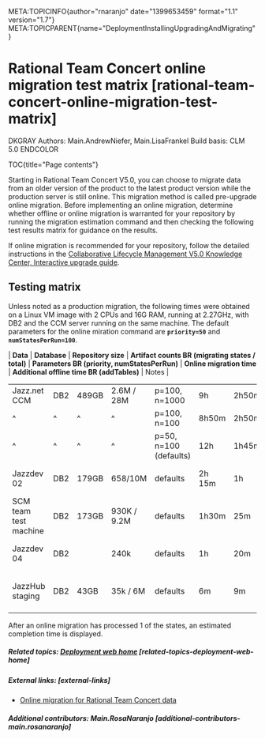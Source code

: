 META:TOPICINFO{author="rnaranjo" date="1399653459" format="1.1"
version="1.7"}
META:TOPICPARENT{name="DeploymentInstallingUpgradingAndMigrating"}

# Rational Team Concert online migration test matrix [rational-team-concert-online-migration-test-matrix]

DKGRAY Authors: Main.AndrewNiefer, Main.LisaFrankel Build basis: CLM 5.0
ENDCOLOR

TOC{title="Page contents"}

Starting in Rational Team Concert V5.0, you can choose to migrate data
from an older version of the product to the latest product version while
the production server is still online. This migration method is called
pre-upgrade online migration. Before implementing an online migration,
determine whether offline or online migration is warranted for your
repository by running the migration estimation command and then checking
the following test results matrix for guidance on the results.

If online migration is recommended for your repository, follow the
detailed instructions in the [Collaborative Lifecycle Management V5.0
Knowledge Center, Interactive upgrade
guide](http://www-01.ibm.com/support/knowledgecenter/SSYMRC_5.0.0/com.ibm.jazz.install.doc/topics/roadmap_clm_upgrade.html).

## Testing matrix

Unless noted as a production migration, the following times were
obtained on a Linux VM image with 2 CPUs and 16G RAM, running at
2.27GHz, with DB2 and the CCM server running on the same machine. The
default parameters for the online miration command are **`priority=50`**
and **`numStatesPerRun=100`**.

\| **Data** \| **Database** \| **Repository size** \| **Artifact counts
BR (migrating states / total)** \| **Parameters BR (priority,
numStatesPerRun)** \| **Online migration time** \| **Additional offline
time BR (addTables)** \| Notes \|

|  |  |  |  |  |  |  |  |
|----|----|----|----|----|----|----|----|
| Jazz.net CCM | DB2 | 489GB | 2.6M / 28M | p=100, n=1000 | 9h | 2h50m |  |
| \^ | \^ | \^ | \^ | p=100, n=100 | 8h50m | 2h50m |  |
| \^ | \^ | \^ | \^ | p=50, n=100 (defaults) | 12h | 1h45m | Production server migration |
| Jazzdev 02 | DB2 | 179GB | 658/10M | defaults | 2h 15m | 1h | Production server migration |
| SCM team test machine | DB2 | 173GB | 930K / 9.2M | defaults | 1h30m | 25m |  |
| Jazzdev 04 | DB2 |  | 240k | defaults | 1h | 20m | Production server migration |
| JazzHub staging | DB2 | 43GB | 35k / 6M | defaults | 6m | 9m | Many small project areas |

After an online migration has processed 1 of the states, an estimated
completion time is displayed.

##### Related topics: [Deployment web home](DeploymentWebHome) [related-topics-deployment-web-home]

##### External links: [external-links]

-   [Online migration for Rational Team Concert
    data](http://www-01.ibm.com/support/knowledgecenter/api/content/SSYMRC_5.0.0/com.ibm.jazz.install.doc/topics/c_online_migration_rtc.html)

##### Additional contributors: Main.RosaNaranjo [additional-contributors-main.rosanaranjo]
